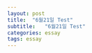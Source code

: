 ```yaml
---
layout: post
title:  "6월21일 Test"
subtitle:   "6월21일 Test"
categories: essay
tags: essay
---
```



~~~

~~~

~~~

~~~